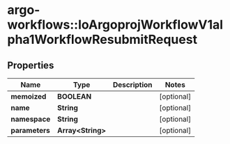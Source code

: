 # argo-workflows::IoArgoprojWorkflowV1alpha1WorkflowResubmitRequest

## Properties
Name | Type | Description | Notes
------------ | ------------- | ------------- | -------------
**memoized** | **BOOLEAN** |  | [optional] 
**name** | **String** |  | [optional] 
**namespace** | **String** |  | [optional] 
**parameters** | **Array&lt;String&gt;** |  | [optional] 


